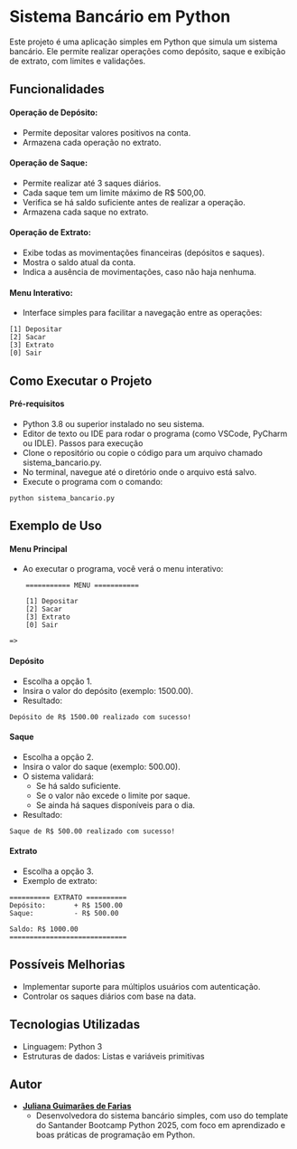 # Sistema Bancário em Python
Este projeto é uma aplicação simples em Python que simula um sistema bancário. Ele permite realizar operações como depósito, saque e exibição de extrato, com limites e validações.

## Funcionalidades
#### Operação de Depósito:

- Permite depositar valores positivos na conta.
- Armazena cada operação no extrato.

#### Operação de Saque:

- Permite realizar até 3 saques diários.
- Cada saque tem um limite máximo de R$ 500,00.
- Verifica se há saldo suficiente antes de realizar a operação.
- Armazena cada saque no extrato.

#### Operação de Extrato:

- Exibe todas as movimentações financeiras (depósitos e saques).
- Mostra o saldo atual da conta.
- Indica a ausência de movimentações, caso não haja nenhuma.

#### Menu Interativo:

- Interface simples para facilitar a navegação entre as operações:
```
[1] Depositar
[2] Sacar
[3] Extrato
[0] Sair
```

## Como Executar o Projeto

#### Pré-requisitos
- Python 3.8 ou superior instalado no seu sistema.
- Editor de texto ou IDE para rodar o programa (como VSCode, PyCharm ou IDLE).
Passos para execução
- Clone o repositório ou copie o código para um arquivo chamado sistema_bancario.py.
- No terminal, navegue até o diretório onde o arquivo está salvo.
- Execute o programa com o comando:
```
python sistema_bancario.py
```

## Exemplo de Uso

#### Menu Principal
- Ao executar o programa, você verá o menu interativo:
```
    =========== MENU ===========

    [1] Depositar
    [2] Sacar
    [3] Extrato
    [0] Sair

=> 
```

#### Depósito
- Escolha a opção 1.
- Insira o valor do depósito (exemplo: 1500.00).
- Resultado:
```
Depósito de R$ 1500.00 realizado com sucesso!
```
#### Saque
- Escolha a opção 2.
- Insira o valor do saque (exemplo: 500.00).
- O sistema validará:
  - Se há saldo suficiente.
  - Se o valor não excede o limite por saque.
  - Se ainda há saques disponíveis para o dia.
- Resultado:
```
Saque de R$ 500.00 realizado com sucesso!
```

#### Extrato
- Escolha a opção 3.
- Exemplo de extrato:
```
========== EXTRATO ==========
Depósito:       + R$ 1500.00
Saque:          - R$ 500.00

Saldo: R$ 1000.00
=============================
```

## Possíveis Melhorias
- Implementar suporte para múltiplos usuários com autenticação.
- Controlar os saques diários com base na data.

## Tecnologias Utilizadas
- Linguagem: Python 3
- Estruturas de dados: Listas e variáveis primitivas

## Autor

- [**Juliana Guimarães de Farias**](https://github.com/jugfarias)  
  - Desenvolvedora do sistema bancário simples, com uso do template do Santander Bootcamp Python 2025, com foco em aprendizado e boas práticas de programação em Python.